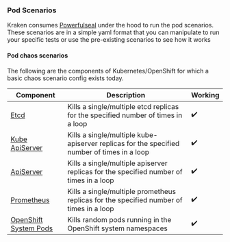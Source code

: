 ### Pod Scenarios
Kraken consumes [Powerfulseal](https://github.com/powerfulseal/powerfulseal) under the hood to run the pod scenarios.
These scenarios are in a simple yaml format that you can manipulate to run your specific tests or use the pre-existing scenarios to see how it works

#### Pod chaos scenarios
The following are the components of Kubernetes/OpenShift for which a basic chaos scenario config exists today.

Component                | Description                                                                                        | Working
------------------------ | ---------------------------------------------------------------------------------------------------| ------------------------- |
[Etcd](https://github.com/cloud-bulldozer/kraken/blob/master/scenarios/etcd.yml)                     | Kills a single/multiple etcd replicas for the specified number of times in a loop                  | :heavy_check_mark:        |
[Kube ApiServer](https://github.com/cloud-bulldozer/kraken/blob/master/scenarios/openshift-kube-apiserver.yml)           | Kills a single/multiple kube-apiserver replicas for the specified number of times in a loop        | :heavy_check_mark:        |
[ApiServer](https://github.com/cloud-bulldozer/kraken/blob/master/scenarios/openshift-apiserver.yml)              | Kills a single/multiple apiserver replicas for the specified number of times in a loop             | :heavy_check_mark:        |
[Prometheus](https://github.com/cloud-bulldozer/kraken/blob/master/scenarios/prometheus.yml)               | Kills a single/multiple prometheus replicas for the specified number of times in a loop            | :heavy_check_mark:        |
[OpenShift System Pods](https://github.com/cloud-bulldozer/kraken/blob/master/scenarios/regex_openshift_pod_kill.yml)    | Kills random pods running in the OpenShift system namespaces                                       | :heavy_check_mark:        |
